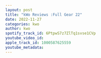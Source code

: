 ```yaml
---
layout: post
title: "kWo Reviews :Full Gear 22"
date: 2022-11-27
categories: kwo
author: kwo
spotify_track_id: 6PtpwS7z7ZlTq1svse1CVp
youtube_video_id: 
apple_track_id: 1000587625559
youtube_metadata: 
---
```

